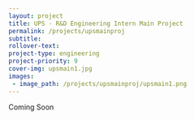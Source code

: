 ```yaml
---
layout: project
title: UPS - R&D Engineering Intern Main Project
permalink: /projects/upsmainproj
subtitle:
rollover-text:
project-type: engineering
project-priority: 9
cover-img: upsmain1.jpg
images:
 - image_path: /projects/upsmainproj/upsmain1.png
---
```

Coming Soon